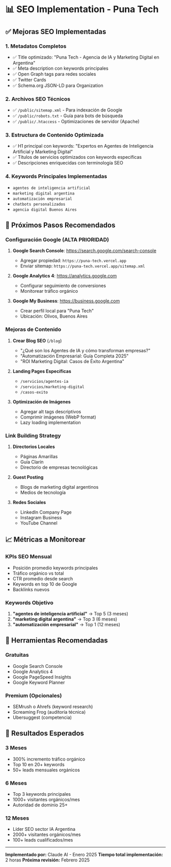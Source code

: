 # 📊 SEO Implementation - Puna Tech

## ✅ Mejoras SEO Implementadas

### 1. **Metadatos Completos** 
- ✅ Title optimizado: "Puna Tech - Agencia de IA y Marketing Digital en Argentina"
- ✅ Meta description con keywords principales
- ✅ Open Graph tags para redes sociales
- ✅ Twitter Cards
- ✅ Schema.org JSON-LD para Organization

### 2. **Archivos SEO Técnicos**
- ✅ `/public/sitemap.xml` - Para indexación de Google
- ✅ `/public/robots.txt` - Guía para bots de búsqueda
- ✅ `/public/.htaccess` - Optimizaciones de servidor (Apache)

### 3. **Estructura de Contenido Optimizada**
- ✅ H1 principal con keywords: "Expertos en Agentes de Inteligencia Artificial y Marketing Digital"
- ✅ Títulos de servicios optimizados con keywords específicas
- ✅ Descripciones enriquecidas con terminología SEO

### 4. **Keywords Principales Implementadas**
- `agentes de inteligencia artificial`
- `marketing digital argentina`
- `automatización empresarial`
- `chatbots personalizados`
- `agencia digital Buenos Aires`

## 🚀 Próximos Pasos Recomendados

### **Configuración Google (ALTA PRIORIDAD)**
1. **Google Search Console**: https://search.google.com/search-console
   - Agregar propiedad: `https://puna-tech.vercel.app`
   - Enviar sitemap: `https://puna-tech.vercel.app/sitemap.xml`

2. **Google Analytics 4**: https://analytics.google.com
   - Configurar seguimiento de conversiones
   - Monitorear tráfico orgánico

3. **Google My Business**: https://business.google.com
   - Crear perfil local para "Puna Tech"
   - Ubicación: Olivos, Buenos Aires

### **Mejoras de Contenido**
1. **Crear Blog SEO** (`/blog`)
   - "¿Qué son los Agentes de IA y cómo transforman empresas?"
   - "Automatización Empresarial: Guía Completa 2025"
   - "ROI Marketing Digital: Casos de Éxito Argentina"

2. **Landing Pages Específicas**
   - `/servicios/agentes-ia`
   - `/servicios/marketing-digital`
   - `/casos-exito`

3. **Optimización de Imágenes**
   - Agregar alt tags descriptivos
   - Comprimir imágenes (WebP format)
   - Lazy loading implementation

### **Link Building Strategy**
1. **Directorios Locales**
   - Páginas Amarillas
   - Guía Clarín
   - Directorio de empresas tecnológicas

2. **Guest Posting**
   - Blogs de marketing digital argentinos
   - Medios de tecnología

3. **Redes Sociales**
   - LinkedIn Company Page
   - Instagram Business
   - YouTube Channel

## 📈 Métricas a Monitorear

### **KPIs SEO Mensual**
- Posición promedio keywords principales
- Tráfico orgánico vs total
- CTR promedio desde search
- Keywords en top 10 de Google
- Backlinks nuevos

### **Keywords Objetivo**
1. **"agentes de inteligencia artificial"** → Top 5 (3 meses)
2. **"marketing digital argentina"** → Top 3 (6 meses)
3. **"automatización empresarial"** → Top 1 (12 meses)

## 🔧 Herramientas Recomendadas

### **Gratuitas**
- Google Search Console
- Google Analytics 4
- Google PageSpeed Insights
- Google Keyword Planner

### **Premium (Opcionales)**
- SEMrush o Ahrefs (keyword research)
- Screaming Frog (auditoría técnica)
- Ubersuggest (competencia)

## 🎯 Resultados Esperados

### **3 Meses**
- 300% incremento tráfico orgánico
- Top 10 en 20+ keywords
- 50+ leads mensuales orgánicos

### **6 Meses**  
- Top 3 keywords principales
- 1000+ visitantes orgánicos/mes
- Autoridad de dominio 25+

### **12 Meses**
- Líder SEO sector IA Argentina  
- 2000+ visitantes orgánicos/mes
- 100+ leads cualificados/mes

---

**Implementado por:** Claude AI - Enero 2025
**Tiempo total implementación:** 2 horas
**Próxima revisión:** Febrero 2025